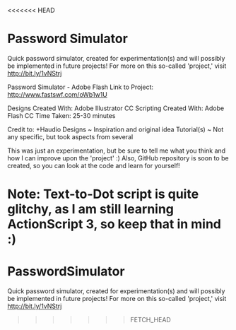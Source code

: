 <<<<<<< HEAD
# Password Simulator
Quick password simulator, created for experimentation(s) and will possibly be implemented in future projects! For more on this so-called 'project,' visit http://bit.ly/1vNStrj

Password Simulator - Adobe Flash
Link to Project: http://www.fastswf.com/oWb1w1U

Designs Created With: Adobe Illustrator CC
Scripting Created With: Adobe Flash CC
Time Taken: 25-30 minutes

Credit to:
+Haudio Designs  ~ Inspiration and original idea
Tutorial(s) ~ Not any specific, but took aspects from several

This was just an experimentation, but be sure to tell me what you think and how I can improve upon the 'project' :)
Also, GitHub repository is soon to be created, so you can look at the code and learn for yourself!

Note: Text-to-Dot script is quite glitchy, as I am still learning ActionScript 3, so keep that in mind :)
=======
# PasswordSimulator
Quick password simulator, created for experimentation(s) and will possibly be implemented in future projects! For more on this so-called 'project,' visit http://bit.ly/1vNStrj
>>>>>>> FETCH_HEAD

